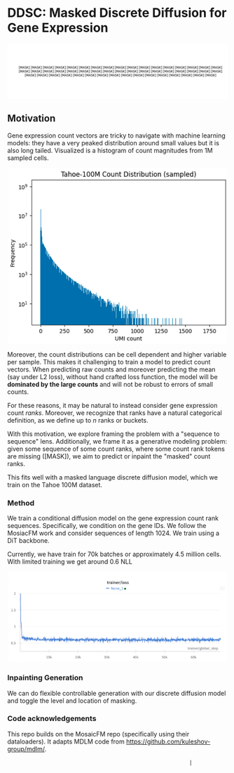 # DDSC: Masked Discrete Diffusion for Gene Expression 
![Diffusion Animation](./diffusion.gif)

## Motivation
Gene expression count vectors are tricky to navigate with machine learning models: they have a very peaked distribution around small values but it is also long tailed. 
Visualized is a histogram of count magnitudes from 1M sampled cells. 
<p align="center">
  <img src="./distribution.png" alt="Training Loss Curve" width="500">
</p>


Moreover, the count distributions can be cell dependent and higher variable per sample. 
This makes it challenging to train a model to predict count vectors. When predicting raw counts and moreover predicting the mean (say under L2 loss), without hand crafted loss function, the model will be **dominated by the large counts** and will not be robust to errors of small counts. 

For these reasons, it may be natural to instead consider gene expression count *ranks*. Moreover, we recognize that ranks have a natural categorical definition, as we define up to $n$ ranks or buckets. 

With this motivation, we explore framing the problem with a "sequence to sequence" lens. Additionally, we frame it as a generative modeling problem: given some sequence of some count ranks, where some count rank tokens are missing ([MASK]), we aim to predict or inpaint the "masked" count ranks. 

This fits well with a masked language discrete diffusion model, which we train on the Tahoe 100M dataset. 

### Method 
We train a conditional diffusion model on the gene expression count rank sequences. Specifically, we condition on the gene IDs. We follow the MosiacFM work and consider sequences of length 1024. 
We train using a DiT backbone. 

Currently, we have train for 70k batches or approximately 4.5 million cells. 
With limited training we get around 0.6 NLL
<p align="center">
  <img src="./training_loss.png" alt="Training Loss Curve" width="500">
</p>

### Inpainting Generation
We can do flexible controllable generation with our discrete diffusion model and toggle the level and location of masking. 






### Code acknowledgements
This repo builds on the MosaicFM repo (specifically using their dataloaders). It adapts MDLM code from https://github.com/kuleshov-group/mdlm/.

                                                              |

